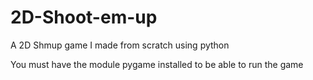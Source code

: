 # 2D-Shoot-em-up

A 2D Shmup game I made from scratch using python

You must have the module pygame installed to be able to run the game
